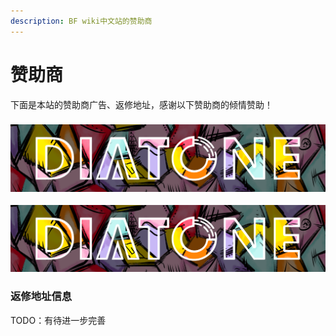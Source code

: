 ```yaml
---
description: BF wiki中文站的赞助商
---
```


# 赞助商

下面是本站的赞助商广告、返修地址，感谢以下赞助商的倾情赞助！

###   ![](.gitbook/assets/diatone.png) 

![](.gitbook/assets/diatone.png)

### 返修地址信息

TODO：有待进一步完善

